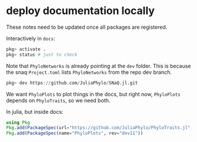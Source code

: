 # deploy documentation locally

These notes need to be updated once all packages are registered.

Interactively in `docs`:

```julia
pkg> activate .
pkg> status # just to check
```
Note that `PhyloNetworks` is already pointing at the `dev` folder. This is because the snaq `Project.toml` lists `PhyloNetworks` from the repo dev branch.

```julia
pkg> dev https://github.com/JuliaPhylo/SNaQ.jl.git
```

We want `PhyloPlots` to plot things in the docs, but right now, `PhyloPlots` depends on `PhyloTraits`, so we need both.

In julia, but inside docs:

```julia
using Pkg
Pkg.add(PackageSpec(url="https://github.com/JuliaPhylo/PhyloTraits.jl", rev="dev01"))
Pkg.add(PackageSpec(name="PhyloPlots", rev="dev11"))
```